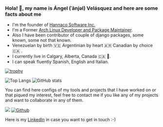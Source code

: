 ### Hola! 👋, my name is Ángel (ˈānjəl) Velásquez and here are some facts about me

  * I'm the founder of [Hannaco Software Inc.](https://hannacosoft.com)
  * I'm a Former [Arch Linux Developer and Package Maintainer](https://archlinux.org/people/developer-fellows/#angvp).
  * Also I have been contributor of couple of django packages, some known, some not that known.
  * Venezuelan by birth 🇻🇪 Argentinian by heart 🇦🇷 Canadian by choice 🇨🇦 .
  * I currently live in Calgary, Alberta, Canada 🇨🇦 🍁.
  * I can speak fluently Spanish, English and Italian.

[![trophy](https://github-profile-trophy.vercel.app/?username=angvp)](https://github.com/ryo-ma/github-profile-trophy)


![Top Langs](https://github-readme-stats-git-masterrstaa-rickstaa.vercel.app/api/top-langs/?username=angvp&layout=compact&hide=Gettext%20Catalog&show_icons=true&theme=radical)
![GitHub stats](https://github-readme-stats-git-masterrstaa-rickstaa.vercel.app/api?username=angvp&show_icons=true&theme=radical)


You can find here configs of my tools and projects that I have worked on or that piqued my interest, feel free to contact me if you like any of my projects and want to collaborate in any of them.

![](https://visitor-badge.laobi.icu/badge?page_id=angvp) [![Github](https://img.shields.io/github/followers/angvp?label=Follow&style=social)](https://github.com/angvp)

Here is my [LinkedIn](https://linkedin.com/in/angvp) in case you want to get in touch :-)
